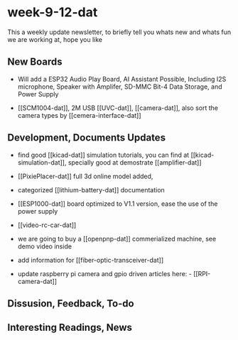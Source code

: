 
# week-9-12-dat

This a weekly update newsletter, to briefly tell you whats new and whats fun we are working at, hope you like

## New Boards

- Will add a ESP32 Audio Play Board, AI Assistant Possible, Including I2S microphone, Speaker with Amplifer, SD-MMC Bit-4 Data Storage, and Power Supply 

- [[SCM1004-dat]], 2M USB [[UVC-dat]], [[camera-dat]], also sort the camera types by [[cemera-interface-dat]]

## Development, Documents Updates

- find good [[kicad-dat]] simulation tutorials, you can find at [[kicad-simulation-dat]], specially good at demostrate [[amplifier-dat]]

- [[PixiePlacer-dat]] full 3d online model added, 

- categorized [[lithium-battery-dat]] documentation

- [[ESP1000-dat]] board optimized to V1.1 version, ease the use of the power supply 

- [[video-rc-car-dat]]

- we are going to buy a [[openpnp-dat]] commerialized machine, see demo video inside

- add information for [[fiber-optic-transceiver-dat]]

- update raspberry pi camera and gpio driven articles here: - [[RPI-camera-dat]]

## Dissusion, Feedback, To-do



## Interesting Readings, News



